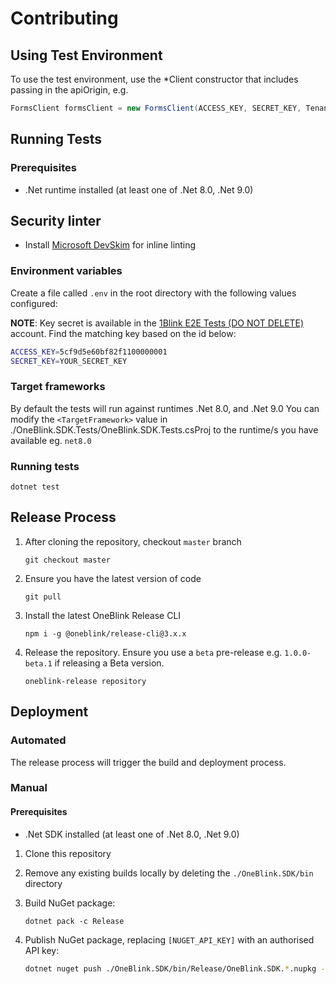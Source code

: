 # Contributing

## Using Test Environment

To use the test environment, use the \*Client constructor that includes passing in the apiOrigin, e.g.

```c#
FormsClient formsClient = new FormsClient(ACCESS_KEY, SECRET_KEY, TenantName.ONEBLINK_TEST);
```

## Running Tests

### Prerequisites

- .Net runtime installed (at least one of .Net 8.0, .Net 9.0)

## Security linter

- Install [Microsoft DevSkim](https://github.com/Microsoft/DevSkim) for inline linting

### Environment variables

Create a file called `.env` in the root directory with the following values configured:

**NOTE**: Key secret is available in the [1Blink E2E Tests (DO NOT DELETE)](https://console.test.oneblink.io/organisations/5c58beb2ff59481100000002/keys) account. Find the matching key based on the id below:

```sh
ACCESS_KEY=5cf9d5e60bf82f1100000001
SECRET_KEY=YOUR_SECRET_KEY
```

### Target frameworks

By default the tests will run against runtimes .Net 8.0, and .Net 9.0
You can modify the `<TargetFramework>` value in ./OneBlink.SDK.Tests/OneBlink.SDK.Tests.csProj to the runtime/s you have available eg. `net8.0`

### Running tests

```
dotnet test
```

## Release Process

1.  After cloning the repository, checkout `master` branch

    ```
    git checkout master
    ```

1.  Ensure you have the latest version of code

    ```
    git pull
    ```

1.  Install the latest OneBlink Release CLI

    ```
    npm i -g @oneblink/release-cli@3.x.x
    ```

1.  Release the repository. Ensure you use a `beta` pre-release e.g. `1.0.0-beta.1` if releasing a Beta version.

    ```
    oneblink-release repository
    ```

## Deployment

### Automated

The release process will trigger the build and deployment process.

### Manual

#### Prerequisites

- .Net SDK installed (at least one of .Net 8.0, .Net 9.0)

1.  Clone this repository

1.  Remove any existing builds locally by deleting the `./OneBlink.SDK/bin` directory

1.  Build NuGet package:

    ```
    dotnet pack -c Release
    ```

1.  Publish NuGet package, replacing `[NUGET_API_KEY]` with an authorised API key:

    ```sh
    dotnet nuget push ./OneBlink.SDK/bin/Release/OneBlink.SDK.*.nupkg --api-key [NUGET_API_KEY]
    ```
